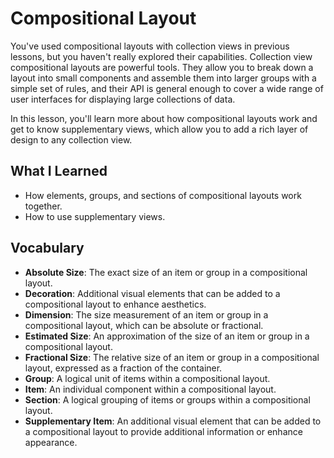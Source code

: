 # Compositional Layout

You've used compositional layouts with collection views in previous lessons, but you haven't really explored their capabilities. Collection view compositional layouts are powerful tools. They allow you to break down a layout into small components and assemble them into larger groups with a simple set of rules, and their API is general enough to cover a wide range of user interfaces for displaying large collections of data.

In this lesson, you'll learn more about how compositional layouts work and get to know supplementary views, which allow you to add a rich layer of design to any collection view.

## What I Learned
- How elements, groups, and sections of compositional layouts work together.
- How to use supplementary views.

## Vocabulary
- **Absolute Size**: The exact size of an item or group in a compositional layout.
- **Decoration**: Additional visual elements that can be added to a compositional layout to enhance aesthetics.
- **Dimension**: The size measurement of an item or group in a compositional layout, which can be absolute or fractional.
- **Estimated Size**: An approximation of the size of an item or group in a compositional layout.
- **Fractional Size**: The relative size of an item or group in a compositional layout, expressed as a fraction of the container.
- **Group**: A logical unit of items within a compositional layout.
- **Item**: An individual component within a compositional layout.
- **Section**: A logical grouping of items or groups within a compositional layout.
- **Supplementary Item**: An additional visual element that can be added to a compositional layout to provide additional information or enhance appearance.
